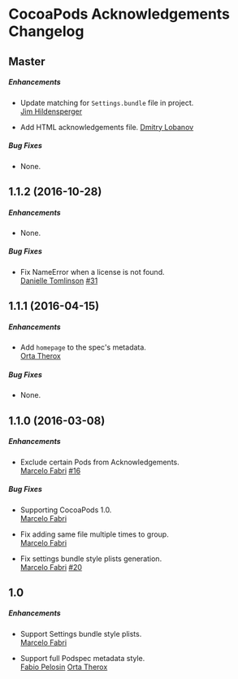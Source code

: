 # CocoaPods Acknowledgements Changelog

## Master

##### Enhancements

* Update matching for `Settings.bundle` file in project.  
  [Jim Hildensperger](https://github.com/jhildensperger)

* Add HTML acknowledgements file.
  [Dmitry Lobanov](https://github.com/lolgear)

##### Bug Fixes

* None.  


## 1.1.2 (2016-10-28)

##### Enhancements

* None.  

##### Bug Fixes

* Fix NameError when a license is not found.  
  [Danielle Tomlinson](https://github.com/dantoml)
  [#31](https://github.com/CocoaPods/cocoapods-acknowledgements/issues/31)


## 1.1.1 (2016-04-15)

##### Enhancements

* Add `homepage` to the spec's metadata.  
  [Orta Therox](https://github.com/orta)

##### Bug Fixes

* None.  


## 1.1.0 (2016-03-08)

##### Enhancements

* Exclude certain Pods from Acknowledgements.  
  [Marcelo Fabri](https://github.com/marcelofabri)
  [#16](https://github.com/CocoaPods/cocoapods-acknowledgements/issues/16)

##### Bug Fixes

* Supporting CocoaPods 1.0.  
  [Marcelo Fabri](https://github.com/marcelofabri)

* Fix adding same file multiple times to group.   
  [Marcelo Fabri](https://github.com/marcelofabri)

* Fix settings bundle style plists generation.  
  [Marcelo Fabri](https://github.com/marcelofabri)
  [#20](https://github.com/CocoaPods/cocoapods-acknowledgements/issues/20)


## 1.0

##### Enhancements

* Support Settings bundle style plists.  
  [Marcelo Fabri](https://github.com/marcelofabri)

* Support full Podspec metadata style.  
  [Fabio Pelosin](https://github.com/fabiopelosin)
  [Orta Therox](https://github.com/orta)
